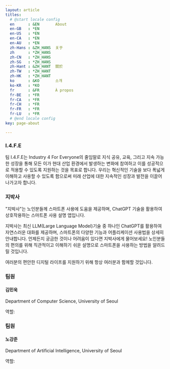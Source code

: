 ```yaml
---
layout: article
titles:
  # @start locale config
  en      : &EN       About
  en-GB   : *EN
  en-US   : *EN
  en-CA   : *EN
  en-AU   : *EN
  zh-Hans : &ZH_HANS  关于
  zh      : *ZH_HANS
  zh-CN   : *ZH_HANS
  zh-SG   : *ZH_HANS
  zh-Hant : &ZH_HANT  關於
  zh-TW   : *ZH_HANT
  zh-HK   : *ZH_HANT
  ko      : &KO       소개
  ko-KR   : *KO
  fr      : &FR       À propos
  fr-BE   : *FR
  fr-CA   : *FR
  fr-CH   : *FR
  fr-FR   : *FR
  fr-LU   : *FR
  # @end locale config
key: page-about

---
```


### I.4.F.E

팀 I.4.F.E는 Industry 4 For Everyone의 줄임말로 지식 공유, 교육, 그리고 지속 가능한 성장을 통해 모든 이가 현대 산업 환경에서 발생하는 변화에 참여하고 이를 성공적으로 적용할 수 있도록 지원하는 것을 목표로 합니다. 우리는 혁신적인 기술을 보다 폭넓게 이해하고 사용할 수 있도록 함으로써 미래 산업에 대한 지속적인 성장과 발전을 이끌어 나가고자 합니다.



### 지박사

"지박사"는 노인분들께 스마트폰 사용에 도움을 제공하며, ChatGPT 기술을 활용하여 상호작용하는 스마트폰 사용 설명 앱입니다.

지박사는 최신 LLM(Large Language Model)기술 중 하나인 ChatGPT를 활용하여 자연스러운 대화를 제공하며, 스마트폰의 다양한 기능과 어플리케이션 사용법을 상세히 안내합니다. 언제든지 궁금한 것이나 어려움이 있다면 지박사에게 물어보세요! 노인분들의 편의를 위해 직관적이고 이해하기 쉬운 설명으로 스마트폰을 사용하는 방법을 알려드릴 것입니다.

여러분의 편안한 디지털 라이프를 지원하기 위해 항상 여러분과 함께할 것입니다.



### 팀원

#### 김민욱

Department of Computer Science, University of Seoul

역할:



### 팀원

#### 노강준

Department of Artificial Intelligence, University of Seoul

역할:
